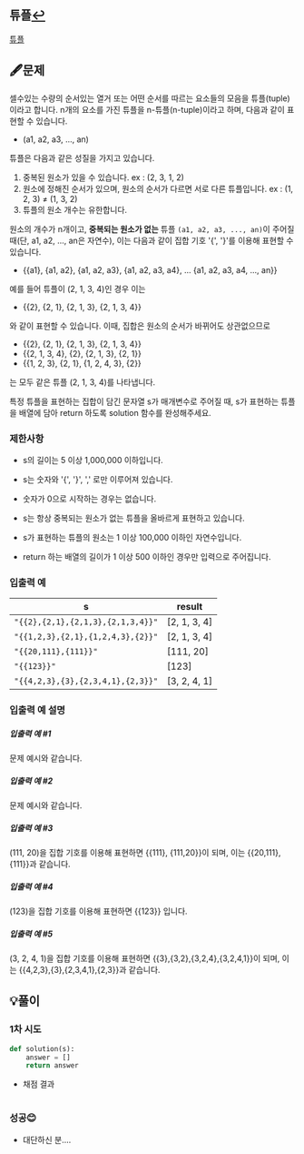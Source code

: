 ## 튜플[↩](../programmers_practice)

[튜플](https://programmers.co.kr/learn/courses/30/lessons/64065)

## 🖋️문제

셀수있는 수량의 순서있는 열거 또는 어떤 순서를 따르는 요소들의 모음을 튜플(tuple)이라고 합니다. n개의 요소를 가진 튜플을 n-튜플(n-tuple)이라고 하며, 다음과 같이 표현할 수 있습니다.

- (a1, a2, a3, ..., an)

튜플은 다음과 같은 성질을 가지고 있습니다.

1. 중복된 원소가 있을 수 있습니다. ex : (2, 3, 1, 2)
2. 원소에 정해진 순서가 있으며, 원소의 순서가 다르면 서로 다른 튜플입니다. ex : (1, 2, 3) ≠ (1, 3, 2)
3. 튜플의 원소 개수는 유한합니다.

원소의 개수가 n개이고, **중복되는 원소가 없는** 튜플 `(a1, a2, a3, ..., an)`이 주어질 때(단, a1, a2, ..., an은 자연수), 이는 다음과 같이 집합 기호 '{', '}'를 이용해 표현할 수 있습니다.

- {{a1}, {a1, a2}, {a1, a2, a3}, {a1, a2, a3, a4}, ... {a1, a2, a3, a4, ..., an}}

예를 들어 튜플이 (2, 1, 3, 4)인 경우 이는

- {{2}, {2, 1}, {2, 1, 3}, {2, 1, 3, 4}}

와 같이 표현할 수 있습니다. 이때, 집합은 원소의 순서가 바뀌어도 상관없으므로

- {{2}, {2, 1}, {2, 1, 3}, {2, 1, 3, 4}}
- {{2, 1, 3, 4}, {2}, {2, 1, 3}, {2, 1}}
- {{1, 2, 3}, {2, 1}, {1, 2, 4, 3}, {2}}

는 모두 같은 튜플 (2, 1, 3, 4)를 나타냅니다.

특정 튜플을 표현하는 집합이 담긴 문자열 s가 매개변수로 주어질 때, s가 표현하는 튜플을 배열에 담아 return 하도록 solution 함수를 완성해주세요.

### 제한사항

- s의 길이는 5 이상 1,000,000 이하입니다.

- s는 숫자와 '{', '}', ',' 로만 이루어져 있습니다.
- 숫자가 0으로 시작하는 경우는 없습니다.
- s는 항상 중복되는 원소가 없는 튜플을 올바르게 표현하고 있습니다.
- s가 표현하는 튜플의 원소는 1 이상 100,000 이하인 자연수입니다.
- return 하는 배열의 길이가 1 이상 500 이하인 경우만 입력으로 주어집니다.

### 입출력 예

| s                                 | result       |
| --------------------------------- | ------------ |
| `"{{2},{2,1},{2,1,3},{2,1,3,4}}"` | [2, 1, 3, 4] |
| `"{{1,2,3},{2,1},{1,2,4,3},{2}}"` | [2, 1, 3, 4] |
| `"{{20,111},{111}}"`              | [111, 20]    |
| `"{{123}}"`                       | [123]        |
| `"{{4,2,3},{3},{2,3,4,1},{2,3}}"` | [3, 2, 4, 1] |

### 입출력 예 설명

##### **입출력 예 #1**

문제 예시와 같습니다.

##### **입출력 예 #2**

문제 예시와 같습니다.

##### **입출력 예 #3**

(111, 20)을 집합 기호를 이용해 표현하면 {{111}, {111,20}}이 되며, 이는 {{20,111},{111}}과 같습니다.

##### **입출력 예 #4**

(123)을 집합 기호를 이용해 표현하면 {{123}} 입니다.

##### **입출력 예 #5**

(3, 2, 4, 1)을 집합 기호를 이용해 표현하면 {{3},{3,2},{3,2,4},{3,2,4,1}}이 되며, 이는 {{4,2,3},{3},{2,3,4,1},{2,3}}과 같습니다.

## 💡풀이

### 1차 시도

```python
def solution(s):
    answer = []
    return answer
```

* 채점 결과

```python

```

### 성공😊

* 대단하신 분....